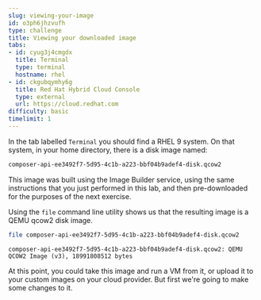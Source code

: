 ```yaml
---
slug: viewing-your-image
id: o3ph6jhzvufh
type: challenge
title: Viewing your downloaded image
tabs:
- id: cyug3j4cmgdx
  title: Terminal
  type: terminal
  hostname: rhel
- id: ckgubqymhy6g
  title: Red Hat Hybrid Cloud Console
  type: external
  url: https://cloud.redhat.com
difficulty: basic
timelimit: 1
---
```

In the tab labelled `Terminal` you should find a RHEL 9 system.  On that system, in your home directory, there is a disk image named:

```bash
composer-api-ee3492f7-5d95-4c1b-a223-bbf04b9adef4-disk.qcow2
```

This image was built using the Image Builder service, using the same instructions that you just performed in this lab, and then pre-downloaded for the purposes of the next exercise.

Using the `file` command line utility shows us that the resulting image is a QEMU qcow2 disk image.

```bash
file composer-api-ee3492f7-5d95-4c1b-a223-bbf04b9adef4-disk.qcow2
```
`composer-api-ee3492f7-5d95-4c1b-a223-bbf04b9adef4-disk.qcow2: QEMU QCOW2 Image (v3), 18991808512 bytes`

At this point, you could take this image and run a VM from it, or upload it to your custom images on your cloud provider. But first we're going to make some changes to it.
